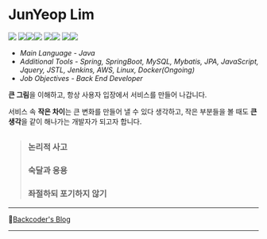 # JunYeop Lim

<img src="https://img.shields.io/badge/JAVA-007396?style=for-the-badge&logo=java&logoColor=white"> <img src="https://img.shields.io/badge/Spring-6DB33F?style=for-the-badge&logo=Spring&logoColor=white"><img src="https://img.shields.io/badge/mysql-4479A1?style=for-the-badge&logo=mysql&logoColor=white"><img src="https://img.shields.io/badge/javascript-F7DF1E?style=for-the-badge&logo=javascript&logoColor=black"> <img src="https://img.shields.io/badge/jquery-0769AD?style=for-the-badge&logo=jquery&logoColor=white"><img src="https://img.shields.io/badge/html-E34F26?style=for-the-badge&logo=html5&logoColor=white"> <img src="https://img.shields.io/badge/css-1572B6?style=for-the-badge&logo=css3&logoColor=white"><img src="https://img.shields.io/badge/linux-FCC624?style=for-the-badge&logo=linux&logoColor=black">

* *Main Language - Java*
* *Additional Tools - Spring, SpringBoot, MySQL, Mybatis, JPA, JavaScript, Jquery, JSTL, Jenkins, AWS, Linux, Docker(Ongoing)*
* *Job Objectives - Back End Developer*


**큰 그림**을 이해하고, 항상 사용자 입장에서 서비스를 만들어 나갑니다.

서비스 속 **작은 차이**는 큰 변화를 만들어 낼 수 있다 생각하고, 작은 부분들을 볼 때도 **큰 생각**을 같이 해나가는 개발자가 되고자 합니다.

## 

>  ### 논리적 사고
>
>  ### 숙달과 응용 
>
>  ### 좌절하되 포기하지 않기

---

🔗[Backcoder's Blog](https://backcoder.tistory.com/)

---



